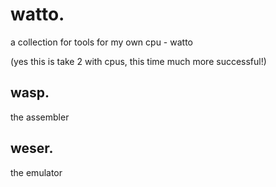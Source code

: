 # watto.

a collection for tools for my own cpu - watto

(yes this is take 2 with cpus, this time much more successful!)

## wasp.

the assembler

## weser.

the emulator
